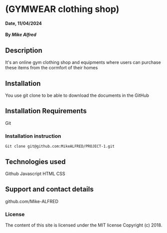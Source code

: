  # (GYMWEAR clothing shop)

#### Date, 11/04/2024

#### By *Mike Alfred*

## Description
It's an online gym clothing shop and equipments where users can purchase these items from the cormfort of their homes

## Installation
You use git clone to be able to download the documents in the GitHub

## Installation Requirements
Git

### Installation instruction
```
Git clone git@github.com:MikeALFRED/PROJECT-1.git

```

## Technologies used
Github
Javascript
HTML
CSS

## Support and contact details
github.com/Mike-ALFRED

### License
The content of this site is licensed under the MIT license
Copyright (c) 2018.

